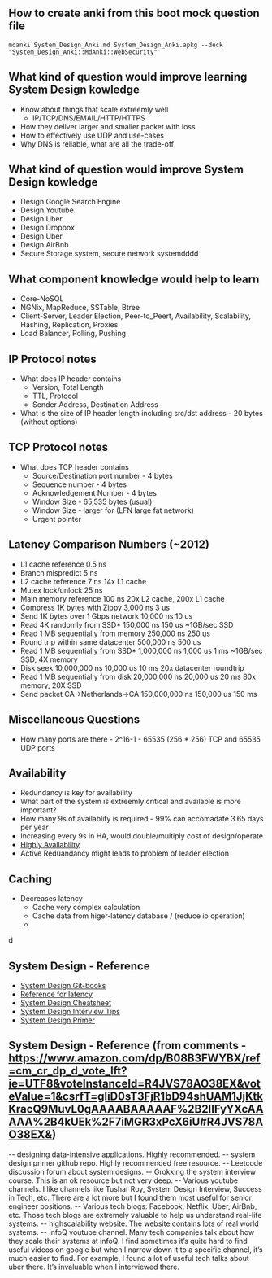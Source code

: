 ## How to create anki from this boot mock question file

```
mdanki System_Design_Anki.md System_Design_Anki.apkg --deck "System_Design_Anki::MdAnki::WebSecurity"
```


## What kind of question would improve learning System Design kowledge

* Know about things that scale extreemly well
  * IP/TCP/DNS/EMAIL/HTTP/HTTPS
* How they deliver larger and smaller packet with loss
* How to effectively use UDP and use-cases
* Why DNS is reliable, what are all the trade-off

## What kind of question would improve System Design kowledge

* Design Google Search Engine
* Design Youtube
* Design Uber
* Design Dropbox
* Design Uber
* Design AirBnb
* Secure Storage system, secure network systemdddd


## What component knowledge would help to learn

* Core-NoSQL
* NGNix, MapReduce, SSTable, Btree
* Client-Server, Leader Election, Peer-to_Peert, Availability, Scalability, Hashing, Replication, Proxies
* Load Balancer, Polling, Pushing

## IP Protocol notes

* What does IP header contains
  * Version, Total Length
  * TTL, Protocol
  * Sender Address, Destination Address
* What is the size of IP header length including src/dst address - 20 bytes (without options)

## TCP Protocol notes

* What does TCP header contains
  * Source/Destination port number - 4 bytes
  * Sequence number - 4 bytes
  * Acknowledgement Number - 4 bytes
  * Window Size - 65,535 bytes (usual)
  * Window Size - larger for (LFN large fat network)
  * Urgent pointer 


## Latency Comparison Numbers (~2012)

* L1 cache reference                           0.5 ns
* Branch mispredict                            5   ns
* L2 cache reference                           7   ns                      14x L1 cache
* Mutex lock/unlock                           25   ns
* Main memory reference                      100   ns                      20x L2 cache, 200x L1 cache
* Compress 1K bytes with Zippy             3,000   ns        3 us
* Send 1K bytes over 1 Gbps network       10,000   ns       10 us
* Read 4K randomly from SSD*             150,000   ns      150 us          ~1GB/sec SSD
* Read 1 MB sequentially from memory     250,000   ns      250 us
* Round trip within same datacenter      500,000   ns      500 us
* Read 1 MB sequentially from SSD*     1,000,000   ns    1,000 us    1 ms  ~1GB/sec SSD, 4X memory
* Disk seek                           10,000,000   ns   10,000 us   10 ms  20x datacenter roundtrip
* Read 1 MB sequentially from disk    20,000,000   ns   20,000 us   20 ms  80x memory, 20X SSD
* Send packet CA->Netherlands->CA    150,000,000   ns  150,000 us  150 ms

## Miscellaneous Questions

* How many ports are there - 2^16-1 - 65535 (256  * 256) TCP and 65535 UDP ports

## Availability

* Redundancy is key for availability
* What part of the system is extreemly critical and available is more important?
* How many 9s of availablity is required - 99% can accomadate 3.65 days per year
* Increasing every 9s in HA, would double/multiply cost of design/operate
* [Highly Availability](https://en.wikipedia.org/wiki/High_availability)
* Active Reduandancy might leads to problem of leader election


## Caching

* Decreases latency
  * Cache very complex calculation
  * Cache data from higer-latency database / (reduce io operation)
  * 
d

## System Design - Reference

* [System Design Git-books](https://aaronice.gitbook.io/system-design/)
* [Reference for latency](https://gist.github.com/jboner/2841832)
* [System Design Cheatsheet](https://gist.github.com/vasanthk/485d1c25737e8e72759f)
* [System Design Interview Tips](https://github.com/checkcheckzz/system-design-interview)
* [System Design Primer](https://github.com/donnemartin/system-design-primer)

## System Design - Reference (from comments - https://www.amazon.com/dp/B08B3FWYBX/ref=cm_cr_dp_d_vote_lft?ie=UTF8&voteInstanceId=R4JVS78AO38EX&voteValue=1&csrfT=gliD0sT3FjR1bD94shUAM1JjKtkKracQ9MuvL0gAAAABAAAAAF%2B2IIFyYXcAAAAA%2B4kUEk%2F7iMGR3xPcX6iU#R4JVS78AO38EX&)

-- designing data-intensive applications. Highly recommended.
-- system design primer github repo. Highly recommended free resource.
-- Leetcode discussion forum about system designs.
-- Grokking the system interview course. This is an ok resource but not very deep.
-- Various youtube channels. I like channels like Tushar Roy, System Design Interview, Success in Tech, etc. There are a lot more but I found them most useful for senior engineer positions.
-- Various tech blogs: Facebook, Netflix, Uber, AirBnb, etc. Those tech blogs are extremely valuable to help us understand real-life systems.
-- highscalability website. The website contains lots of real world systems.
-- InfoQ youtube channel. Many tech companies talk about how they scale their systems at infoQ. I find sometimes it’s quite hard to find useful videos on google but when I narrow down it to a specific channel, it’s much easier to find. For example, I found a lot of useful tech talks about uber there. It’s invaluable when I interviewed there.
